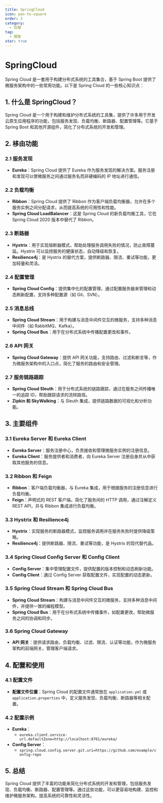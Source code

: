 ```yaml
---
title: SpringCloud
icon: pen-to-square
order: 3
category:
  - 后端
tag:
  - 框架
star: true
---
```


# SpringCloud

Spring Cloud 是一套用于构建分布式系统的工具集合，基于 Spring Boot 提供了微服务架构中的一些常用功能。以下是 Spring Cloud 的一些核心知识点：

## 1. 什么是 SpringCloud？

Spring Cloud 是一个用于构建和维护分布式系统的工具集，提供了许多用于开发云原生应用程序的功能，包括服务发现、负载均衡、断路器、配置管理等。它基于 Spring Boot 和其他开源组件，简化了分布式系统的开发和管理。

## 2. 栘由功能

### 2.1 服务发现

- **Eureka**：Spring Cloud 提供了 Eureka 作为服务发现的解决方案。服务注册和发现可以使微服务之间通过服务名而非硬编码的 IP 地址进行通信。

### 2.2 负载均衡

- **Ribbon**：Spring Cloud 提供了 Ribbon 作为客户端负载均衡器，允许在多个服务实例之间分配请求，从而提高系统的可用性和性能。
- **Spring Cloud LoadBalancer**：这是 Spring Cloud 的新负载均衡工具，它在 Spring Cloud 2020 版本中替代了 Ribbon。

### 2.3 断路器

- **Hystrix**：用于实现熔断器模式，帮助处理服务调用失败的情况，防止故障蔓延。Hystrix 可以监控服务的健康状态，自动降级和恢复。
- **Resilience4j**：是 Hystrix 的替代方案，提供断路器、限流、重试等功能，更加轻量和灵活。

### 2.4 配置管理

- **Spring Cloud Config**：提供集中化的配置管理，通过配置服务器来管理和动态刷新配置，支持多种配置源（如 Git、SVN）。

### 2.5 消息总线

- **Spring Cloud Stream**：用于构建与消息中间件交互的微服务，支持多种消息中间件（如 RabbitMQ、Kafka）。
- **Spring Cloud Bus**：用于在分布式系统中传播配置更改和事件。

### 2.6 API 网关

- **Spring Cloud Gateway**：提供 API 网关功能，支持路由、过滤和断言等，作为微服务架构中的入口点，简化了服务的路由和安全管理。

### 2.7 服务链路跟踪

- **Spring Cloud Sleuth**：用于分布式系统的链路跟踪，通过在服务之间传播唯一的追踪 ID，帮助跟踪请求的流转路径。
- **Zipkin 和 SkyWalking**：与 Sleuth 集成，提供链路数据的可视化和分析功能。

## 3. 主要组件

### 3.1 Eureka Server 和 Eureka Client

- **Eureka Server**：服务注册中心，负责接收和管理微服务实例的注册信息。
- **Eureka Client**：服务提供者和消费者，向 Eureka Server 注册自身并从中获取其他服务的信息。

### 3.2 Ribbon 和 Feign

- **Ribbon**：客户端负载均衡器，与 Eureka 集成，用于根据服务的注册信息进行负载均衡。
- **Feign**：声明式的 REST 客户端，简化了服务间的 HTTP 调用，通过注解定义 REST API，并与 Ribbon 集成进行负载均衡。

### 3.3 Hystrix 和 Resilience4j

- **Hystrix**：实现服务的断路器模式，监控服务调用并在服务失败时提供降级策略。
- **Resilience4j**：提供断路器、限流、重试等功能，是 Hystrix 的现代替代品。

### 3.4 Spring Cloud Config Server 和 Config Client

- **Config Server**：集中管理配置文件，提供配置的版本控制和动态刷新功能。
- **Config Client**：通过 Config Server 获取配置文件，实现配置的动态更新。

### 3.5 Spring Cloud Stream 和 Spring Cloud Bus

- **Spring Cloud Stream**：构建与消息中间件交互的微服务，支持多种消息中间件，并提供一致的编程模型。
- **Spring Cloud Bus**：用于在分布式系统中传播事件，如配置更改，帮助微服务之间的协调和同步。

### 3.6 Spring Cloud Gateway

- **API 网关**：提供请求路由、负载均衡、过滤、限流、认证等功能，作为微服务架构的前端网关，管理客户端请求。

## 4. 配置和使用

### 4.1 配置文件

- **配置文件位置**：Spring Cloud 的配置文件通常放在 `application.yml` 或 `application.properties` 中，定义服务发现、负载均衡、断路器等相关配置。

### 4.2 配置示例

- **Eureka**：
  - `eureka.client.service-url.defaultZone=http://localhost:8761/eureka/`
- **Config Server**：
  - `spring.cloud.config.server.git.uri=https://github.com/example/config-repo`

## 5. 总结

Spring Cloud 提供了丰富的功能来简化分布式系统的开发和管理，包括服务发现、负载均衡、断路器、配置管理等。通过这些功能，可以更容易地构建、监控和维护微服务架构，提高系统的可靠性和灵活性。
